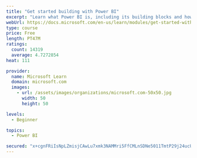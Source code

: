 ```yaml
---
title: "Get started building with Power BI"
excerpt: "Learn what Power BI is, including its building blocks and how they work together."
webUrl: https://docs.microsoft.com/en-us/learn/modules/get-started-with-power-bi/
type: course
price: Free
length: PT47M
ratings:
  count: 14319
  average: 4.7272854
heat: 111

provider:
  name: Microsoft Learn
  domain: microsoft.com
  images:
    - url: /assets/images/organizations/microsoft.com-50x50.jpg
      width: 50
      height: 50

levels:
  - Beginner

topics:
  - Power BI

secured: "x+cgnFRiIsNpLZmisjCAwLu7xmk3NAMMri5FfCMLnSDNe5011TmtP29j24ucUf9F79mk9MfNdDVSpuuI5b9EThCE5XCXXPTdqXf/heMN6kr0kWMu/j0o9kpxJQ8S8oCKw8x/8YEZ6DfOBzxYTvyphh4Y5kw6E9urzpwFUanY7yh+CVHc8alJY5VqB8cOIyDZtjNkqn4lG2ZjSbJgrxVK9pVNENQjbdvQE0bOEe7KSqKt/kXTorEfv4pgQj4KR4ffpiSzsuf2siFK20TePcEZ+dBhB6s41jnJd830UmKWn0eVPIVScNcMkyaokTh7Cp4BwEEmgbFgW+mQVkyE33iESTR5886PMX+wXgFhvUEsKbQjZO54F+OgWCHBnMm07jgWJQOI6eIlLJu8n50k+2D7Nw==;2IGIXNyuLELyO0C1ub6oqQ=="
---
```



